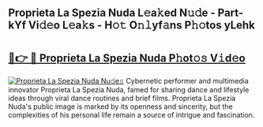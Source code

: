 ## Proprieta La Spezia Nuda L𝚎a𝚔ed N𝚞𝚍e - Part-kYf Vi𝚍𝚎o L𝚎a𝚔s - H𝚘𝚝 O𝚗𝚕yf𝚊ns P𝚑𝚘tos yLehk

# <h2><a href="http://kf15ms.oniu.top/?m=Proprieta+La+Spezia+Nuda">🔗👉 🔴 Proprieta La Spezia Nuda P𝚑ot𝚘𝚜 V𝚒d𝚎o</a></h2>

[![Proprieta La Spezia Nuda Nu𝚍e𝚜](https://i.imgur.com/0qMVB7G.gif)](http://kf15ms.oniu.top/?m=Proprieta+La+Spezia+Nuda)
Cybernetic performer and multimedia innovator Proprieta La Spezia Nuda, famed for sharing dance and lifestyle ideas through viral dance routines and brief films. Proprieta La Spezia Nuda's public image is marked by its openness and sincerity, but the complexities of his personal life remain a source of intrigue and fascination.  
